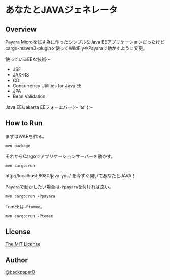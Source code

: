# あなたとJAVAジェネレータ

## Overview

[Payara Micro](http://payara.co/home)を試す為に作ったシンプルなJava EEアプリケーションだったけどcargo-maven3-pluginを使ってWildFlyやPayaraで動かすように変更。

使っているEEな技術〜

* JSF
* JAX-RS
* CDI
* Concurrency Utilities for Java EE
* JPA
* Bean Validation

Java EE/Jakarta EEフォーエバー(～ 'ω' )～

## How to Run

まずはWARを作る。

```
mvn package
```

それからCargoでアプリケーションサーバーを動かす。

```
mvn cargo:run
```

http://localhost:8080/java-you/ を今すぐ開いてあなたとJAVA！

Payaraで動かしたい場合は`-Ppayara`を付ければ良い。

```
mvn cargo:run -Ppayara
```

TomEEは`-Ptomee`。

```
mvn cargo:run -Ptomee
```

## License

[The MIT License](https://opensource.org/licenses/MIT)

## Author

[@backpaper0](https://twitter.com/backpaper0)

